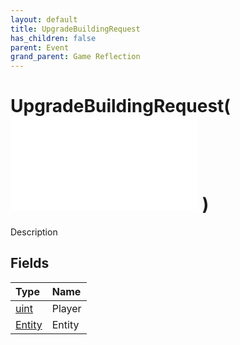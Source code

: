 ```yaml
---
layout: default
title: UpgradeBuildingRequest
has_children: false
parent: Event
grand_parent: Game Reflection
---
```

# UpgradeBuildingRequest( ![ EntityEventBase ](/game-reflection/events/entity_event_base.md) )
Description 

## Fields
| Type | Name |
|:-------------|:--------------|
| [uint](/game-reflection/components/uint.md) | Player |
| [Entity](/game-reflection/classes/entity.md) | Entity |
